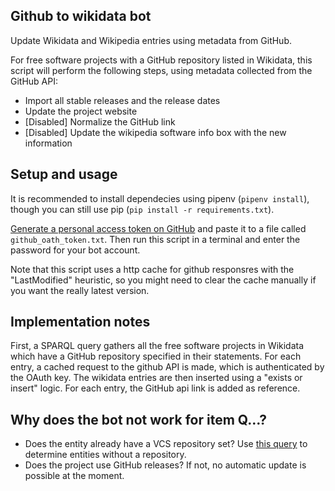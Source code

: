 ## Github to wikidata bot

Update Wikidata and Wikipedia entries using metadata from GitHub.

For free software projects with a GitHub repository listed in Wikidata,
this script will perform the following steps,
using metadata collected from the GitHub API:

* Import all stable releases and the release dates
* Update the project website
* [Disabled] Normalize the GitHub link
* [Disabled] Update the wikipedia software info box with the new information


## Setup and usage

It is recommended to install dependecies using pipenv (`pipenv install`),
though you can still use pip (`pip install -r requirements.txt`).

[Generate a personal access token on GitHub][github-token]
and paste it to a file called `github_oath_token.txt`.
Then run this script in a terminal and enter the password for your bot account.

Note that this script uses a http cache for github responsres with the "LastModified"
heuristic, so you might need to clear the cache manually if you want the
really latest version.

## Implementation notes

First, a SPARQL query gathers all the free software projects in Wikidata
which have a GitHub repository specified in their statements.
For each entry, a cached request to the github API is made,
which is authenticated by the OAuth key.
The wikidata entries are then inserted using a "exists or insert" logic.
For each entry, the GitHub api link is added as reference.

## Why does the bot not work for item Q…?

* Does the entity already have a VCS repository set? Use [this query][no-repo-query]
  to determine entities without a repository.
* Does the project use GitHub releases? If not, no automatic update is possible at the moment.

[github-token]: https://help.github.com/articles/creating-a-personal-access-token-for-the-command-line/
[no-repo-query]: https://github.com/konstin/github-wikidata-bot/blob/master/free_software_without_repository.rq
